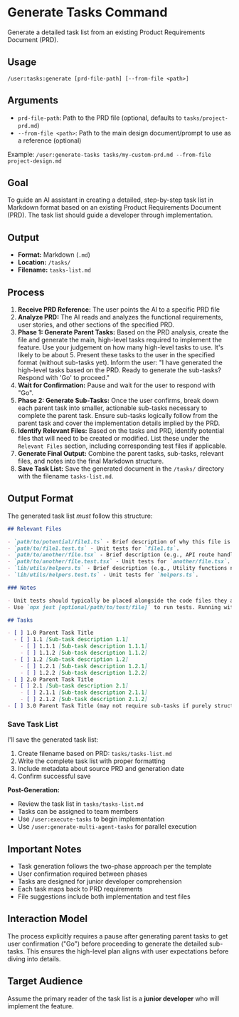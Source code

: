 # Generate Tasks Command

Generate a detailed task list from an existing Product Requirements Document (PRD).

## Usage

```
/user:tasks:generate [prd-file-path] [--from-file <path>]
```

## Arguments

- `prd-file-path`: Path to the PRD file (optional, defaults to `tasks/project-prd.md`)
- `--from-file <path>`: Path to the main design document/prompt to use as a reference (optional)

Example: `/user:generate-tasks tasks/my-custom-prd.md --from-file project-design.md`

## Goal

To guide an AI assistant in creating a detailed, step-by-step task list in Markdown format based on an existing Product Requirements Document (PRD). The task list should guide a developer through implementation.

## Output

- **Format:** Markdown (`.md`)
- **Location:** `/tasks/`
- **Filename:** `tasks-list.md`

## Process

1.  **Receive PRD Reference:** The user points the AI to a specific PRD file
2.  **Analyze PRD:** The AI reads and analyzes the functional requirements, user stories, and other sections of the specified PRD.
3.  **Phase 1: Generate Parent Tasks:** Based on the PRD analysis, create the file and generate the main, high-level tasks required to implement the feature. Use your judgement on how many high-level tasks to use. It's likely to be about 5. Present these tasks to the user in the specified format (without sub-tasks yet). Inform the user: "I have generated the high-level tasks based on the PRD. Ready to generate the sub-tasks? Respond with 'Go' to proceed."
4.  **Wait for Confirmation:** Pause and wait for the user to respond with "Go".
5.  **Phase 2: Generate Sub-Tasks:** Once the user confirms, break down each parent task into smaller, actionable sub-tasks necessary to complete the parent task. Ensure sub-tasks logically follow from the parent task and cover the implementation details implied by the PRD.
6.  **Identify Relevant Files:** Based on the tasks and PRD, identify potential files that will need to be created or modified. List these under the `Relevant Files` section, including corresponding test files if applicable.
7.  **Generate Final Output:** Combine the parent tasks, sub-tasks, relevant files, and notes into the final Markdown structure.
8.  **Save Task List:** Save the generated document in the `/tasks/` directory with the filename `tasks-list.md`.

## Output Format

The generated task list _must_ follow this structure:

```markdown
## Relevant Files

- `path/to/potential/file1.ts` - Brief description of why this file is relevant (e.g., Contains the main component for this feature).
- `path/to/file1.test.ts` - Unit tests for `file1.ts`.
- `path/to/another/file.tsx` - Brief description (e.g., API route handler for data submission).
- `path/to/another/file.test.tsx` - Unit tests for `another/file.tsx`.
- `lib/utils/helpers.ts` - Brief description (e.g., Utility functions needed for calculations).
- `lib/utils/helpers.test.ts` - Unit tests for `helpers.ts`.

### Notes

- Unit tests should typically be placed alongside the code files they are testing (e.g., `MyComponent.tsx` and `MyComponent.test.tsx` in the same directory).
- Use `npx jest [optional/path/to/test/file]` to run tests. Running without a path executes all tests found by the Jest configuration.

## Tasks

- [ ] 1.0 Parent Task Title
  - [ ] 1.1 [Sub-task description 1.1]
    - [ ] 1.1.1 [Sub-task description 1.1.1]
    - [ ] 1.1.2 [Sub-task description 1.1.2]
  - [ ] 1.2 [Sub-task description 1.2]
    - [ ] 1.2.1 [Sub-task description 1.2.1]
    - [ ] 1.2.2 [Sub-task description 1.2.2]
- [ ] 2.0 Parent Task Title
  - [ ] 2.1 [Sub-task description 2.1]
    - [ ] 2.1.1 [Sub-task description 2.1.1]
    - [ ] 2.1.2 [Sub-task description 2.1.2]
- [ ] 3.0 Parent Task Title (may not require sub-tasks if purely structural or configuration)
```

### Save Task List

I'll save the generated task list:

1. Create filename based on PRD: `tasks/tasks-list.md`
2. Write the complete task list with proper formatting
3. Include metadata about source PRD and generation date
4. Confirm successful save

**Post-Generation:**

- Review the task list in `tasks/tasks-list.md`
- Tasks can be assigned to team members
- Use `/user:execute-tasks` to begin implementation
- Use `/user:generate-multi-agent-tasks` for parallel execution

## Important Notes

- Task generation follows the two-phase approach per the template
- User confirmation required between phases
- Tasks are designed for junior developer comprehension
- Each task maps back to PRD requirements
- File suggestions include both implementation and test files

## Interaction Model

The process explicitly requires a pause after generating parent tasks to get user confirmation ("Go") before proceeding to generate the detailed sub-tasks. This ensures the high-level plan aligns with user expectations before diving into details.

## Target Audience

Assume the primary reader of the task list is a **junior developer** who will implement the feature.
